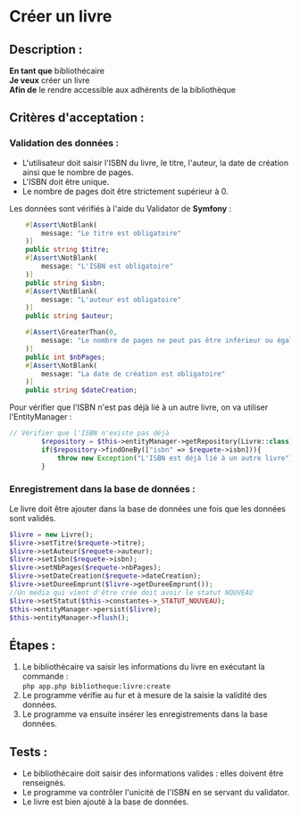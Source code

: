 # Créer un livre

## Description :

**En tant que** bibliothécaire  
**Je veux** créer un livre  
**Afin de** le rendre accessible aux adhérents de la bibliothèque

## Critères d'acceptation :

### Validation des données :
* L'utilisateur doit saisir l'ISBN du livre, le titre, l'auteur, la date de création ainsi que le nombre de pages.
* L'ISBN doit être unique.
* Le nombre de pages doit être strictement supérieur à 0.


Les données sont vérifiés à l'aide du Validator de **Symfony** :

```php
    #[Assert\NotBlank(
        message: "Le titre est obligatoire"
    )]
    public string $titre;
    #[Assert\NotBlank(
        message: "L'ISBN est obligatoire"
    )]
    public string $isbn;
    #[Assert\NotBlank(
        message: "L'auteur est obligatoire"
    )]
    public string $auteur;

    #[Assert\GreaterThan(0,
        message: "Le nombre de pages ne peut pas être inférieur ou égal 0"
    )]
    public int $nbPages;
    #[Assert\NotBlank(
        message: "La date de création est obligatoire"
    )]
    public string $dateCreation;
```

Pour vérifier que l'ISBN n'est pas déjà lié à un autre livre, on va utiliser l'EntityManager : 
```php
// Vérifier que l'ISBN n'existe pas déjà
        $repository = $this->entityManager->getRepository(Livre::class);
        if($repository->findOneBy(["isbn" => $requete->isbn])){
            throw new Exception("L'ISBN est déjà lié à un autre livre");
        }
```


### Enregistrement dans la base de données : 
Le livre doit être ajouter dans la base de données une fois que les données sont validés.
```php
$livre = new Livre();   
$livre->setTitre($requete->titre);
$livre->setAuteur($requete->auteur);
$livre->setIsbn($requete->isbn);
$livre->setNbPages($requete->nbPages);
$livre->setDateCreation($requete->dateCreation);
$livre->setDureeEmprunt($livre->getDureeEmprunt());
//Un média qui vient d'être crée doit avoir le statut NOUVEAU
$livre->setStatut($this->constantes->_STATUT_NOUVEAU);
$this->entityManager->persist($livre);
$this->entityManager->flush();
```

## Étapes :

1. Le bibliothécaire va saisir les informations du livre en exécutant la commande :     
```php app.php bibliotheque:livre:create```
2. Le programme vérifie au fur et à mesure de la saisie la validité des données.
3. Le programme va ensuite insérer les enregistrements dans la base données.

## Tests :

* Le bibliothécaire doit saisir des informations valides : elles doivent être renseignés.
* Le programme va contrôler l'unicité de l'ISBN en se servant du validator.
* Le livre est bien ajouté à la base de données.
